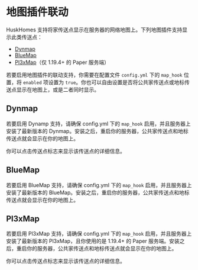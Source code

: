 # 地图插件联动

HuskHomes 支持将家传送点显示在服务器的网络地图上。下列地图插件支持显示此类传送点：

* [Dynmap](https://github.com/webbukkit/dynmap)
* [BlueMap](https://github.com/BlueMap-Minecraft/BlueMap)
* [Pl3xMap](https://github.com/BillyGalbreath/Pl3xMap)（仅 1.19.4+ 的 Paper 服务端）

若要启用地图插件的联动支持，你需要在配置文件 `config.yml` 下的 `map_hook` 位置，将 `enabled` 项设置为 `true`。你也可以自由设置是否将公共家传送点或地标传送点显示在地图上，或是二者同时显示。

## Dynmap

若要启用 Dynamp 支持，请确保 config.yml 下的 `map_hook` 启用，并且服务器上安装了最新版本的 Dynmap。安装之后，重启你的服务器，公共家传送点和地标传送点就会显示在你的地图上。

你可以点击传送点标志来显示该传送点的详细信息。

## BlueMap

若要启用 BlueMap 支持，请确保 config.yml 下的 `map_hook` 启用，并且服务器上安装了最新版本的 BlueMap。安装之后，重启你的服务器，公共家传送点和地标传送点就会显示在你的地图上。

## Pl3xMap

若要启用 Pl3xMap 支持，请确保 config.yml 下的 `map_hook` 启用，并且服务器上安装了最新版本的 Pl3xMap，且你使用的是 1.19.4+ 的 Paper 服务端。安装之后，重启你的服务器，公共家传送点和地标传送点就会显示在你的地图上。

你可以点击传送点标志来显示该传送点的详细信息。